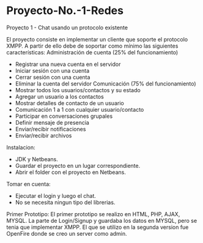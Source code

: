 # Proyecto-No.-1-Redes
Proyecto 1 - Chat usando un protocolo existente

El proyecto consiste en implementar un cliente que soporte el protocolo XMPP. A partir de ello
debe de soportar como mínimo las siguientes características:
Administración de cuenta (25% del funcionamiento)
- Registrar una nueva cuenta en el servidor
- Iniciar sesión con una cuenta
- Cerrar sesión con una cuenta
- Eliminar la cuenta del servidor
Comunicación (75% del funcionamiento)
- Mostrar todos los usuarios/contactos y su estado
- Agregar un usuario a los contactos
- Mostrar detalles de contacto de un usuario
- Comunicación 1 a 1 con cualquier usuario/contacto
- Participar en conversaciones grupales
- Definir mensaje de presencia
- Enviar/recibir notificaciones
- Enviar/recibir archivos

Instalacion:
- JDK y Netbeans.
- Guardar el proyecto en un lugar correspondiente.
- Abrir el folder con el proyecto en Netbeans.

Tomar en cuenta:
- Ejecutar el login y luego el chat.
- No se necesita ningun tipo del librerias.

Primer Prototipo: El primer prototipo se realizo en HTML, PHP, AJAX, MYSQL. La parte de Login/Signup y guardaba los datos en MYSQL, pero se tenia que implementar XMPP. El que se utilizo en la segunda version fue OpenFire donde se creo un server como admin. 
